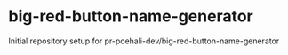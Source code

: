 # big-red-button-name-generator

Initial repository setup for pr-poehali-dev/big-red-button-name-generator